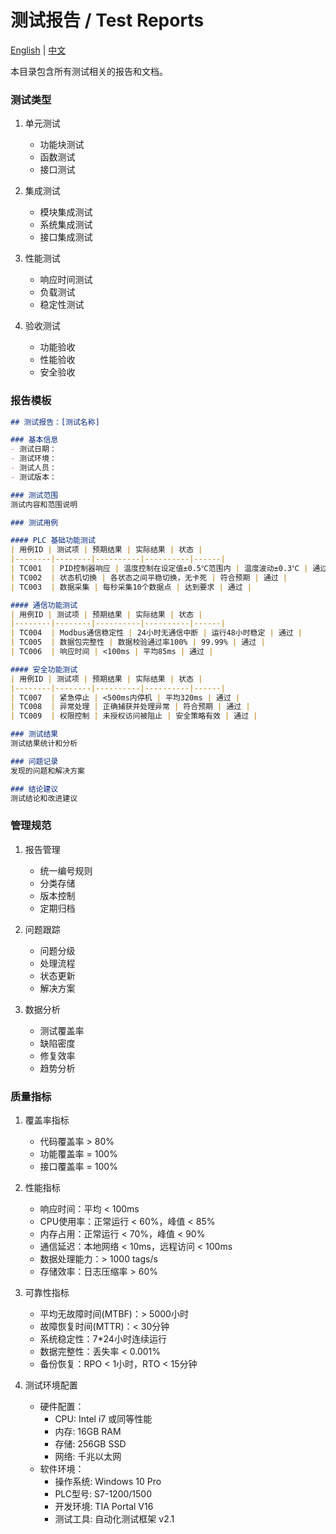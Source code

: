 # 测试报告 / Test Reports

[English](./README_EN.md) | [中文](./README_CN.md)

本目录包含所有测试相关的报告和文档。

### 测试类型
1. 单元测试
   - 功能块测试
   - 函数测试
   - 接口测试

2. 集成测试
   - 模块集成测试
   - 系统集成测试
   - 接口集成测试

3. 性能测试
   - 响应时间测试
   - 负载测试
   - 稳定性测试

4. 验收测试
   - 功能验收
   - 性能验收
   - 安全验收

### 报告模板
```markdown
## 测试报告：[测试名称]

### 基本信息
- 测试日期：
- 测试环境：
- 测试人员：
- 测试版本：

### 测试范围
测试内容和范围说明

### 测试用例

#### PLC 基础功能测试
| 用例ID | 测试项 | 预期结果 | 实际结果 | 状态 |
|--------|--------|----------|----------|------|
| TC001  | PID控制器响应 | 温度控制在设定值±0.5℃范围内 | 温度波动±0.3℃ | 通过 |
| TC002  | 状态机切换 | 各状态之间平稳切换，无卡死 | 符合预期 | 通过 |
| TC003  | 数据采集 | 每秒采集10个数据点 | 达到要求 | 通过 |

#### 通信功能测试
| 用例ID | 测试项 | 预期结果 | 实际结果 | 状态 |
|--------|--------|----------|----------|------|
| TC004  | Modbus通信稳定性 | 24小时无通信中断 | 运行48小时稳定 | 通过 |
| TC005  | 数据包完整性 | 数据校验通过率100% | 99.99% | 通过 |
| TC006  | 响应时间 | <100ms | 平均85ms | 通过 |

#### 安全功能测试
| 用例ID | 测试项 | 预期结果 | 实际结果 | 状态 |
|--------|--------|----------|----------|------|
| TC007  | 紧急停止 | <500ms内停机 | 平均320ms | 通过 |
| TC008  | 异常处理 | 正确捕获并处理异常 | 符合预期 | 通过 |
| TC009  | 权限控制 | 未授权访问被阻止 | 安全策略有效 | 通过 |

### 测试结果
测试结果统计和分析

### 问题记录
发现的问题和解决方案

### 结论建议
测试结论和改进建议
```

### 管理规范
1. 报告管理
   - 统一编号规则
   - 分类存储
   - 版本控制
   - 定期归档

2. 问题跟踪
   - 问题分级
   - 处理流程
   - 状态更新
   - 解决方案

3. 数据分析
   - 测试覆盖率
   - 缺陷密度
   - 修复效率
   - 趋势分析

### 质量指标
1. 覆盖率指标
   - 代码覆盖率 > 80%
   - 功能覆盖率 = 100%
   - 接口覆盖率 = 100%

2. 性能指标
   - 响应时间：平均 < 100ms
   - CPU使用率：正常运行 < 60%，峰值 < 85%
   - 内存占用：正常运行 < 70%，峰值 < 90%
   - 通信延迟：本地网络 < 10ms，远程访问 < 100ms
   - 数据处理能力：> 1000 tags/s
   - 存储效率：日志压缩率 > 60%

3. 可靠性指标
   - 平均无故障时间(MTBF)：> 5000小时
   - 故障恢复时间(MTTR)：< 30分钟
   - 系统稳定性：7*24小时连续运行
   - 数据完整性：丢失率 < 0.001%
   - 备份恢复：RPO < 1小时，RTO < 15分钟

4. 测试环境配置
   - 硬件配置：
     * CPU: Intel i7 或同等性能
     * 内存: 16GB RAM
     * 存储: 256GB SSD
     * 网络: 千兆以太网
   - 软件环境：
     * 操作系统: Windows 10 Pro
     * PLC型号: S7-1200/1500
     * 开发环境: TIA Portal V16
     * 测试工具: 自动化测试框架 v2.1
